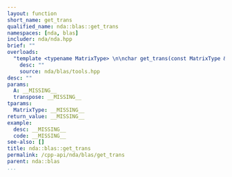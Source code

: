 ```yaml
---
layout: function
short_name: get_trans
qualified_name: nda::blas::get_trans
namespaces: [nda, blas]
includer: nda/nda.hpp
brief: ""
overloads:
  "template <typename MatrixType> \n\nchar get_trans(const MatrixType & A, bool transpose)":
    desc: ""
    source: nda/blas/tools.hpp
desc: ""
params:
  A: __MISSING__
  transpose: __MISSING__
tparams:
  MatrixType: __MISSING__
return_value: __MISSING__
example:
  desc: __MISSING__
  code: __MISSING__
see-also: []
title: nda::blas::get_trans
permalink: /cpp-api/nda/blas/get_trans
parent: nda::blas
...
```


